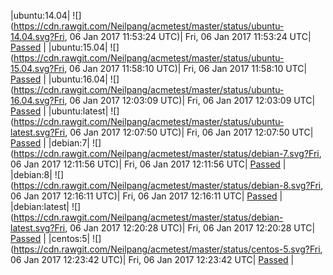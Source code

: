 |ubuntu:14.04| ![](https://cdn.rawgit.com/Neilpang/acmetest/master/status/ubuntu-14.04.svg?Fri, 06 Jan 2017 11:53:24 UTC)| Fri, 06 Jan 2017 11:53:24 UTC| [Passed](https://github.com/Neilpang/acmetest/blob/master/logs/ubuntu-14.04.out) |
|ubuntu:15.04| ![](https://cdn.rawgit.com/Neilpang/acmetest/master/status/ubuntu-15.04.svg?Fri, 06 Jan 2017 11:58:10 UTC)| Fri, 06 Jan 2017 11:58:10 UTC| [Passed](https://github.com/Neilpang/acmetest/blob/master/logs/ubuntu-15.04.out) |
|ubuntu:16.04| ![](https://cdn.rawgit.com/Neilpang/acmetest/master/status/ubuntu-16.04.svg?Fri, 06 Jan 2017 12:03:09 UTC)| Fri, 06 Jan 2017 12:03:09 UTC| [Passed](https://github.com/Neilpang/acmetest/blob/master/logs/ubuntu-16.04.out) |
|ubuntu:latest| ![](https://cdn.rawgit.com/Neilpang/acmetest/master/status/ubuntu-latest.svg?Fri, 06 Jan 2017 12:07:50 UTC)| Fri, 06 Jan 2017 12:07:50 UTC| [Passed](https://github.com/Neilpang/acmetest/blob/master/logs/ubuntu-latest.out) |
|debian:7| ![](https://cdn.rawgit.com/Neilpang/acmetest/master/status/debian-7.svg?Fri, 06 Jan 2017 12:11:56 UTC)| Fri, 06 Jan 2017 12:11:56 UTC| [Passed](https://github.com/Neilpang/acmetest/blob/master/logs/debian-7.out) |
|debian:8| ![](https://cdn.rawgit.com/Neilpang/acmetest/master/status/debian-8.svg?Fri, 06 Jan 2017 12:16:11 UTC)| Fri, 06 Jan 2017 12:16:11 UTC| [Passed](https://github.com/Neilpang/acmetest/blob/master/logs/debian-8.out) |
|debian:latest| ![](https://cdn.rawgit.com/Neilpang/acmetest/master/status/debian-latest.svg?Fri, 06 Jan 2017 12:20:28 UTC)| Fri, 06 Jan 2017 12:20:28 UTC| [Passed](https://github.com/Neilpang/acmetest/blob/master/logs/debian-latest.out) |
|centos:5| ![](https://cdn.rawgit.com/Neilpang/acmetest/master/status/centos-5.svg?Fri, 06 Jan 2017 12:23:42 UTC)| Fri, 06 Jan 2017 12:23:42 UTC| [Passed](https://github.com/Neilpang/acmetest/blob/master/logs/centos-5.out) |
